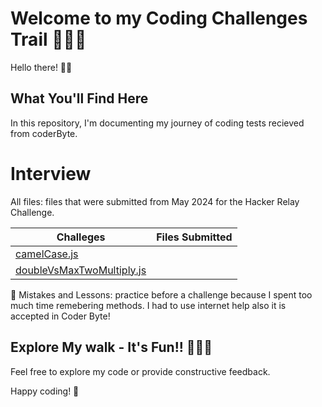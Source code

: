 # Welcome to my Coding Challenges Trail 🧗🏽‍♀️ 

Hello there! 👋🏽 

## What You'll Find Here

In this repository, I'm documenting my journey of coding tests recieved from coderByte.

# Interview

All files: files that were submitted from May 2024 for the Hacker Relay Challenge.

| Challeges                                                    | Files Submitted 
| ----------------------------------------------------------- | --------------- 
| [camelCase.js](https://github.com/AkiMadi16/Coding-Challenges/blob/main/HackerRelayChallenge/camelCase.js) 
| [doubleVsMaxTwoMultiply.js](https://github.com/AkiMadi16/Coding-Challenges/blob/main/HackerRelayChallenge/doubleVsMaxTwoMultiply.js) 


🌱 Mistakes and Lessons:
  practice before a challenge because I spent too much time remebering methods. I had to use internet help also it is accepted in Coder Byte!


## Explore My walk - It's Fun!! 🤷🏽‍♀️

Feel free to explore my code or provide constructive feedback.

Happy coding! 🚀